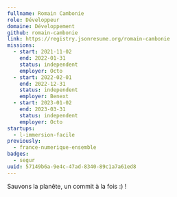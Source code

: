 ```yaml
---
fullname: Romain Cambonie
role: Développeur
domaine: Développement
github: romain-cambonie
link: https://registry.jsonresume.org/romain-cambonie
missions:
  - start: 2021-11-02
    end: 2022-01-31
    status: independent
    employer: Octo
  - start: 2022-02-01
    end: 2022-12-31
    status: independent
    employer: Benext
  - start: 2023-01-02
    end: 2023-03-31
    status: independent
    employer: Octo
startups:
  - l-immersion-facile
previously:
  - france-numerique-ensemble
badges:
  - segur
uuid: 57149b6a-9e4c-47ad-8340-89c1a7a61ed8
---
```

Sauvons la planête, un commit à la fois :) !
